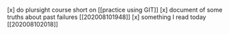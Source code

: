 [x] do plursight course short on [[practice using GIT]]
[x] document of some truths about past failures [[202008101948]]
[x] something I read today [[202008102018]]

